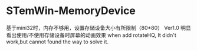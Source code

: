 # STemWin-MemoryDevice
基于mini32时，内存不够用，设置存储设备大小有所限制（80*80）
Ver1.0 明显看出使用/不使用存储设备时屏幕的动画效果
when add rotateHQ, It didn't work,but cannot found the way to solve it.
